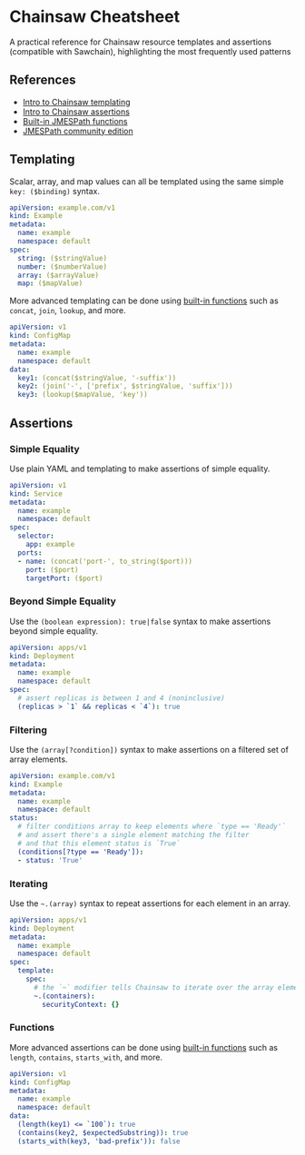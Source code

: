 # Chainsaw Cheatsheet

A practical reference for Chainsaw resource templates and assertions (compatible with Sawchain),
highlighting the most frequently used patterns

## References

* [Intro to Chainsaw templating](https://kyverno.github.io/chainsaw/latest/quick-start/resource-templating/)
* [Intro to Chainsaw assertions](https://kyverno.github.io/chainsaw/latest/quick-start/assertion-trees/)
* [Built-in JMESPath functions](https://kyverno.github.io/chainsaw/latest/reference/jp/functions/)
* [JMESPath community edition](https://jmespath.site/)

## Templating

Scalar, array, and map values can all be templated using the same simple `key: ($binding)` syntax.

```yaml
apiVersion: example.com/v1
kind: Example
metadata:
  name: example
  namespace: default
spec:
  string: ($stringValue)
  number: ($numberValue)
  array: ($arrayValue)
  map: ($mapValue)
```

More advanced templating can be done using
[built-in functions](https://kyverno.github.io/chainsaw/latest/reference/jp/functions/)
such as `concat`, `join`, `lookup`, and more.

```yaml
apiVersion: v1
kind: ConfigMap
metadata:
  name: example
  namespace: default
data:
  key1: (concat($stringValue, '-suffix'))
  key2: (join('-', ['prefix', $stringValue, 'suffix']))
  key3: (lookup($mapValue, 'key'))
```

## Assertions

### Simple Equality

Use plain YAML and templating to make assertions of simple equality.

```yaml
apiVersion: v1
kind: Service
metadata:
  name: example
  namespace: default
spec:
  selector:
    app: example
  ports:
  - name: (concat('port-', to_string($port)))
    port: ($port)
    targetPort: ($port)
```

### Beyond Simple Equality

Use the `(boolean expression): true|false` syntax to make assertions beyond simple equality.

```yaml
apiVersion: apps/v1
kind: Deployment
metadata:
  name: example
  namespace: default
spec:
  # assert replicas is between 1 and 4 (noninclusive)
  (replicas > `1` && replicas < `4`): true
```

### Filtering

Use the `(array[?condition])` syntax to make assertions on a filtered set of array elements.

```yaml
apiVersion: example.com/v1
kind: Example
metadata:
  name: example
  namespace: default
status:
  # filter conditions array to keep elements where `type == 'Ready'`
  # and assert there's a single element matching the filter
  # and that this element status is `True`
  (conditions[?type == 'Ready']):
  - status: 'True'
```

### Iterating

Use the `~.(array)` syntax to repeat assertions for each element in an array.

```yaml
apiVersion: apps/v1
kind: Deployment
metadata:
  name: example
  namespace: default
spec:
  template:
    spec:
      # the `~` modifier tells Chainsaw to iterate over the array elements
      ~.(containers):
        securityContext: {}
```

### Functions

More advanced assertions can be done using
[built-in functions](https://kyverno.github.io/chainsaw/latest/reference/jp/functions/)
such as `length`, `contains`, `starts_with`, and more.

```yaml
apiVersion: v1
kind: ConfigMap
metadata:
  name: example
  namespace: default
data:
  (length(key1) <= `100`): true
  (contains(key2, $expectedSubstring)): true
  (starts_with(key3, 'bad-prefix')): false
```
